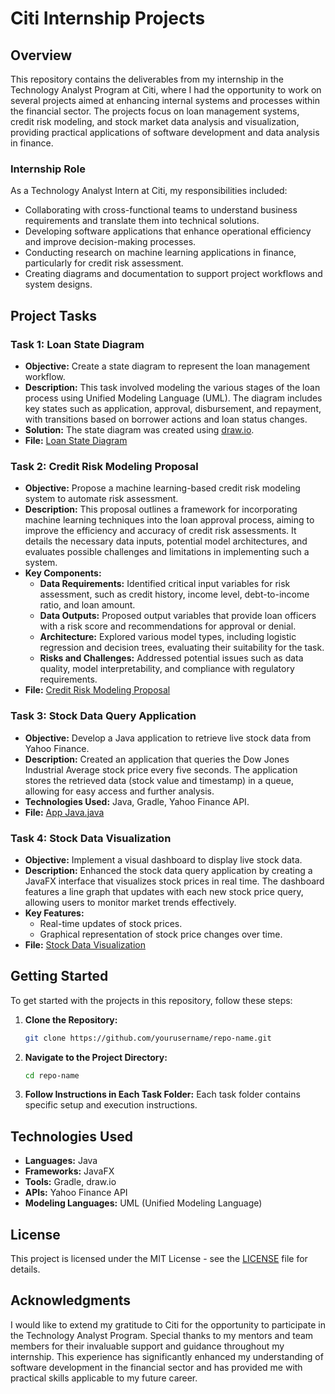 
# Citi Internship Projects

## Overview
This repository contains the deliverables from my internship in the Technology Analyst Program at Citi, where I had the opportunity to work on several projects aimed at enhancing internal systems and processes within the financial sector. The projects focus on loan management systems, credit risk modeling, and stock market data analysis and visualization, providing practical applications of software development and data analysis in finance.

### Internship Role
As a Technology Analyst Intern at Citi, my responsibilities included:
- Collaborating with cross-functional teams to understand business requirements and translate them into technical solutions.
- Developing software applications that enhance operational efficiency and improve decision-making processes.
- Conducting research on machine learning applications in finance, particularly for credit risk assessment.
- Creating diagrams and documentation to support project workflows and system designs.

## Project Tasks

### Task 1: Loan State Diagram
- **Objective:** Create a state diagram to represent the loan management workflow.
- **Description:** This task involved modeling the various stages of the loan process using Unified Modeling Language (UML). The diagram includes key states such as application, approval, disbursement, and repayment, with transitions based on borrower actions and loan status changes.
- **Solution:** The state diagram was created using [draw.io](https://www.diagrams.net/).
- **File:** [Loan State Diagram](Task1-LoanStateDiagram/Task%201%20-%20Loan%20State%20Diagram.drawio)

### Task 2: Credit Risk Modeling Proposal
- **Objective:** Propose a machine learning-based credit risk modeling system to automate risk assessment.
- **Description:** This proposal outlines a framework for incorporating machine learning techniques into the loan approval process, aiming to improve the efficiency and accuracy of credit risk assessments. It details the necessary data inputs, potential model architectures, and evaluates possible challenges and limitations in implementing such a system.
- **Key Components:**
  - **Data Requirements:** Identified critical input variables for risk assessment, such as credit history, income level, debt-to-income ratio, and loan amount.
  - **Data Outputs:** Proposed output variables that provide loan officers with a risk score and recommendations for approval or denial.
  - **Architecture:** Explored various model types, including logistic regression and decision trees, evaluating their suitability for the task.
  - **Risks and Challenges:** Addressed potential issues such as data quality, model interpretability, and compliance with regulatory requirements.
- **File:** [Credit Risk Modeling Proposal](Task2-CreditRiskProposal/Task%202%20-%20Credit%20Risk%20Modeling%20Proposal.pdf)

### Task 3: Stock Data Query Application
- **Objective:** Develop a Java application to retrieve live stock data from Yahoo Finance.
- **Description:** Created an application that queries the Dow Jones Industrial Average stock price every five seconds. The application stores the retrieved data (stock value and timestamp) in a queue, allowing for easy access and further analysis.
- **Technologies Used:** Java, Gradle, Yahoo Finance API.
- **File:** [App Java.java](Task3-StockDataQuery/App%20Java.java)

### Task 4: Stock Data Visualization
- **Objective:** Implement a visual dashboard to display live stock data.
- **Description:** Enhanced the stock data query application by creating a JavaFX interface that visualizes stock prices in real time. The dashboard features a line graph that updates with each new stock price query, allowing users to monitor market trends effectively.
- **Key Features:**
  - Real-time updates of stock prices.
  - Graphical representation of stock price changes over time.
- **File:** [Stock Data Visualization](Task4-StockDataVisualization/Task%204.java)

## Getting Started
To get started with the projects in this repository, follow these steps:

1. **Clone the Repository:**
   ```bash
   git clone https://github.com/yourusername/repo-name.git
   ```
2. **Navigate to the Project Directory:**
   ```bash
   cd repo-name
   ```
3. **Follow Instructions in Each Task Folder:** Each task folder contains specific setup and execution instructions.

## Technologies Used
- **Languages:** Java
- **Frameworks:** JavaFX
- **Tools:** Gradle, draw.io
- **APIs:** Yahoo Finance API
- **Modeling Languages:** UML (Unified Modeling Language)

## License
This project is licensed under the MIT License - see the [LICENSE](LICENSE) file for details.

## Acknowledgments
I would like to extend my gratitude to Citi for the opportunity to participate in the Technology Analyst Program. Special thanks to my mentors and team members for their invaluable support and guidance throughout my internship. This experience has significantly enhanced my understanding of software development in the financial sector and has provided me with practical skills applicable to my future career.
